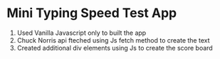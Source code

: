 # Mini Typing Speed Test App
1. Used Vanilla Javascript only to built the app
2. Chuck Norris api fteched using Js fetch method to create the text
3. Created additional div elements using Js to create the score board
